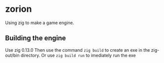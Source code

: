 # zorion

Using zig to make a game engine. 

## Building the engine
Use zig 0.13.0
Then use the command `zig build` to create an exe in the zig-out/bin directory.
Or use `zig build run` to imediately run the exe